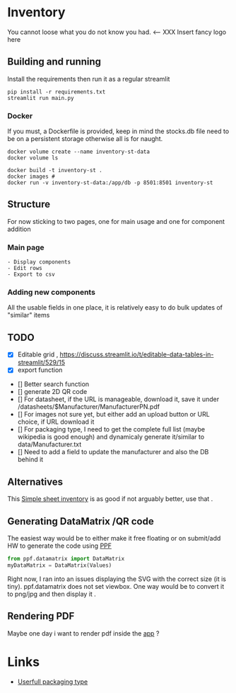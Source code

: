 # Inventory
You cannot loose what you do not know you had. 
<-- XXX Insert fancy logo here 

## Building and running
Install the requirements then run it as a regular streamlit

```shell
pip install -r requirements.txt
streamlit run main.py 
```

### Docker
If you must, a Dockerfile is provided, keep in mind the stocks.db file need to be on a persistent storage otherwise all is for naught. 

```shell
docker volume create --name inventory-st-data
docker volume ls

docker build -t inventory-st .
docker images # 
docker run -v inventory-st-data:/app/db -p 8501:8501 inventory-st 
```

## Structure 
For now sticking to two pages, one for main usage and one for component addition

### Main page
    - Display components 
    - Edit rows
    - Export to csv

### Adding new components
All the usable fields in one place, it is relatively easy to do bulk updates of "similar" items 

## TODO
- [X] Editable grid , https://discuss.streamlit.io/t/editable-data-tables-in-streamlit/529/15
- [X] export function
- [] Better search function 
- [] generate 2D QR code
- [] For datasheet, if the URL is manageable, download it, save it under /datasheets/$Manufacturer/ManufacturerPN.pdf 
- [] For images not sure yet, but either add an upload button or URL choice, if URL download it 
- [] For packaging type, I need to get the complete full list (maybe wikipedia is good enough) and dynamicaly generate it/similar to data/Manufacturer.txt
- [] Need to add a field to update the manufacturer and also the DB behind it

## Alternatives
This [Simple sheet inventory](https://docs.google.com/spreadsheets/d/1KIXDqqZXwHDRTK2vqVpYB6x4SNqN8tGn40qxSi1V7mE/edit#gid=0) is as good if not arguably better, use that .

## Generating DataMatrix /QR code
The easiest way would be to either make it free floating or on submit/add HW to generate the code using [PPF](https://github.com/adrianschlatter/ppf.datamatrix) 

```python
from ppf.datamatrix import DataMatrix
myDataMatrix = DataMatrix(Values)
```
Right now, I ran into an issues displaying the SVG with the correct size (it is tiny). ppf.datamatrix does not set viewbox. One way would be to convert it to png/jpg and then display it . 

## Rendering PDF
Maybe one day i want to render pdf inside the [app](https://discuss.streamlit.io/t/rendering-pdf-on-ui/13505/10) ?

# Links
- [Userfull packaging type](https://en.wikipedia.org/wiki/List_of_integrated_circuit_packaging_types) 